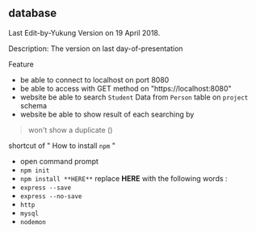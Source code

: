 ## database

Last Edit-by-Yukung Version on 19 April 2018.

Description: The version on last day-of-presentation
 
Feature
 - be able to connect to localhost on port 8080
 - be able to access with GET method on "https://localhost:8080"
 - website be able to search `Student` Data from `Person` table on `project` schema
 - website be able to show result of each searching by
  > won't show a duplicate ()
  
shortcut of " How to install `npm` "

 - open command prompt
 - `npm init`
 - `npm install **HERE**`
 replace **HERE** with the following words :
 - `express --save`
 - `express --no-save`
 - `http`
 - `mysql`
 - `nodemon`  
